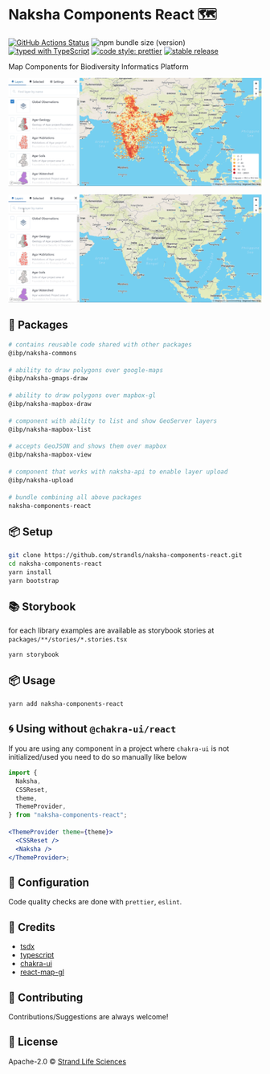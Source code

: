 # Naksha Components React 🗺️

[![GitHub Actions Status](https://github.com/strandls/naksha-components-react/workflows/CI/badge.svg)](https://github.com/strandls/naksha-components-react/actions)
![npm bundle size (version)](https://img.shields.io/bundlephobia/minzip/naksha-components-react/latest)
[![typed with TypeScript](https://badgen.net/badge/icon/typescript?icon=typescript&label)](https://www.typescriptlang.org)
[![code style: prettier](https://img.shields.io/badge/code_style-prettier-ff69b4.svg)](https://github.com/prettier/prettier)
[![stable release](https://badgen.net/github/release/strandls/naksha-components-react/stable)](https://github.com/strandls/naksha-components-react/releases)

Map Components for Biodiversity Informatics Platform

![Grid Layer](./preview/geohash-grid-layer.gif)

![Geoserver Vector Layer](./preview/geoserver-vector-layer.gif)

## 🔌 Packages

```sh
# contains reusable code shared with other packages
@ibp/naksha-commons

# ability to draw polygons over google-maps
@ibp/naksha-gmaps-draw

# ability to draw polygons over mapbox-gl
@ibp/naksha-mapbox-draw

# component with ability to list and show GeoServer layers
@ibp/naksha-mapbox-list

# accepts GeoJSON and shows them over mapbox
@ibp/naksha-mapbox-view

# component that works with naksha-api to enable layer upload
@ibp/naksha-upload

# bundle combining all above packages
naksha-components-react
```

## 📦 Setup

```sh
git clone https://github.com/strandls/naksha-components-react.git
cd naksha-components-react
yarn install
yarn bootstrap
```

## 📚 Storybook

for each library examples are available as storybook stories at `packages/**/stories/*.stories.tsx`

```sh
yarn storybook
```

## 📦 Usage

```sh
yarn add naksha-components-react
```

## 🌀 Using without `@chakra-ui/react`

If you are using any component in a project where `chakra-ui` is not initialized/used you need to do so manually like below

```jsx
import {
  Naksha,
  CSSReset,
  theme,
  ThemeProvider,
} from "naksha-components-react";

<ThemeProvider theme={theme}>
  <CSSReset />
  <Naksha />
</ThemeProvider>;
```

## 🔧 Configuration

Code quality checks are done with `prettier`, `eslint`.

## 🤠 Credits

- [tsdx](https://github.com/jaredpalmer/tsdx)
- [typescript](https://github.com/microsoft/TypeScript)
- [chakra-ui](https://github.com/chakra-ui/chakra-ui)
- [react-map-gl](https://github.com/uber/react-map-gl)

## 🙏 Contributing

Contributions/Suggestions are always welcome!

## 📄 License

Apache-2.0 &copy; [Strand Life Sciences](https://github.com/strandls)
